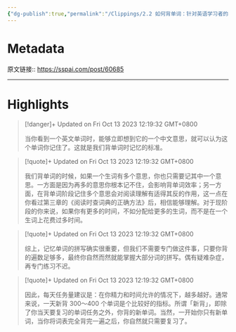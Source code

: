 ```yaml
---
{"dg-publish":true,"permalink":"/Clippings/2.2 如何背单词：针对英语学习者的次优背单词方案 - 少数派/","tags":["英语学习"]}
---
```



# Metadata

原文链接:: https://sspai.com/post/60685

---

# Highlights

> [!danger]+ Updated on Fri Oct 13 2023 12:19:32 GMT+0800
>
> 当你看到一个英文单词时，能够立即想到它的一个中文意思，就可以认为这个单词你记住了。这就是我们背单词时记忆的标准。

> [!quote]+ Updated on Fri Oct 13 2023 12:19:32 GMT+0800
>
> 我们背单词的时候，如果一个生词有多个意思，你也只需要记其中一个意思。一方面是因为再多的意思你根本记不住，会影响背单词效率；另一方面，在背单词阶段记住多个意思会对阅读理解有适得其反的作用，这一点在你看过第三章的《阅读时查词典的正确方法》后，相信能够理解。对于现阶段的你来说，如果你有更多的时间，不如分配给更多的生词，而不是在一个生词上花费过多时间。

> [!quote]+ Updated on Fri Oct 13 2023 12:19:32 GMT+0800
>
> 综上，记忆单词的拼写确实很重要，但我们不需要专门做这件事，只要你背的遍数足够多，最终你自然而然就能掌握大部分词的拼写。偶有疑难杂症，再专门练习不迟。

> [!quote]+ Updated on Fri Oct 13 2023 12:19:32 GMT+0800
>
> 因此，每天任务量建议是：在你精力和时间允许的情况下，越多越好。通常来说，一天新背 300～400 个单词是个比较好的指标。所谓「新背」，即除了你当天要复习的单词任务之外，你背的新单词。当然，一开始你只有新单词，当你将词表完全背完一遍之后，你自然就只需要复习了。
